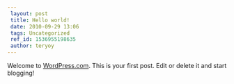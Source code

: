 ```yaml
---
 layout: post
 title: Hello world!
 date: 2010-09-29 13:06
 tags: Uncategorized
 ref_id: 1536955198635
 author: teryoy
---
```

Welcome to [WordPress.com](http://wordpress.com/). This is your first post.
Edit or delete it and start blogging!

